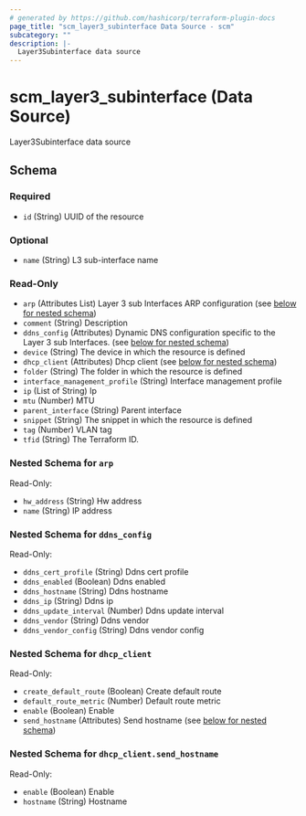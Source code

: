 ```yaml
---
# generated by https://github.com/hashicorp/terraform-plugin-docs
page_title: "scm_layer3_subinterface Data Source - scm"
subcategory: ""
description: |-
  Layer3Subinterface data source
---
```


# scm_layer3_subinterface (Data Source)

Layer3Subinterface data source



<!-- schema generated by tfplugindocs -->
## Schema

### Required

- `id` (String) UUID of the resource

### Optional

- `name` (String) L3 sub-interface name

### Read-Only

- `arp` (Attributes List) Layer 3 sub Interfaces ARP configuration (see [below for nested schema](#nestedatt--arp))
- `comment` (String) Description
- `ddns_config` (Attributes) Dynamic DNS configuration specific to the Layer 3 sub Interfaces. (see [below for nested schema](#nestedatt--ddns_config))
- `device` (String) The device in which the resource is defined
- `dhcp_client` (Attributes) Dhcp client (see [below for nested schema](#nestedatt--dhcp_client))
- `folder` (String) The folder in which the resource is defined
- `interface_management_profile` (String) Interface management profile
- `ip` (List of String) Ip
- `mtu` (Number) MTU
- `parent_interface` (String) Parent interface
- `snippet` (String) The snippet in which the resource is defined
- `tag` (Number) VLAN tag
- `tfid` (String) The Terraform ID.

<a id="nestedatt--arp"></a>
### Nested Schema for `arp`

Read-Only:

- `hw_address` (String) Hw address
- `name` (String) IP address


<a id="nestedatt--ddns_config"></a>
### Nested Schema for `ddns_config`

Read-Only:

- `ddns_cert_profile` (String) Ddns cert profile
- `ddns_enabled` (Boolean) Ddns enabled
- `ddns_hostname` (String) Ddns hostname
- `ddns_ip` (String) Ddns ip
- `ddns_update_interval` (Number) Ddns update interval
- `ddns_vendor` (String) Ddns vendor
- `ddns_vendor_config` (String) Ddns vendor config


<a id="nestedatt--dhcp_client"></a>
### Nested Schema for `dhcp_client`

Read-Only:

- `create_default_route` (Boolean) Create default route
- `default_route_metric` (Number) Default route metric
- `enable` (Boolean) Enable
- `send_hostname` (Attributes) Send hostname (see [below for nested schema](#nestedatt--dhcp_client--send_hostname))

<a id="nestedatt--dhcp_client--send_hostname"></a>
### Nested Schema for `dhcp_client.send_hostname`

Read-Only:

- `enable` (Boolean) Enable
- `hostname` (String) Hostname
